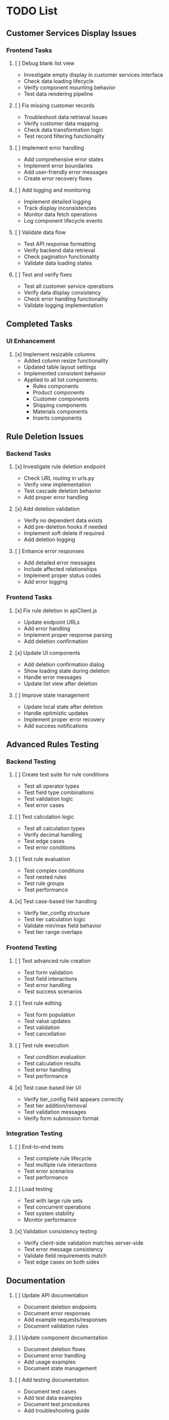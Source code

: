 # TODO List

## Customer Services Display Issues

### Frontend Tasks
1. [ ] Debug blank list view
   - Investigate empty display in customer services interface
   - Check data loading lifecycle
   - Verify component mounting behavior
   - Test data rendering pipeline

2. [ ] Fix missing customer records
   - Troubleshoot data retrieval issues
   - Verify customer data mapping
   - Check data transformation logic
   - Test record filtering functionality

3. [ ] Implement error handling
   - Add comprehensive error states
   - Implement error boundaries
   - Add user-friendly error messages
   - Create error recovery flows

4. [ ] Add logging and monitoring
   - Implement detailed logging
   - Track display inconsistencies
   - Monitor data fetch operations
   - Log component lifecycle events

5. [ ] Validate data flow
   - Test API response formatting
   - Verify backend data retrieval
   - Check pagination functionality
   - Validate data loading states

6. [ ] Test and verify fixes
   - Test all customer service operations
   - Verify data display consistency
   - Check error handling functionality
   - Validate logging implementation

## Completed Tasks

### UI Enhancement
1. [x] Implement resizable columns
   - Added column resize functionality
   - Updated table layout settings
   - Implemented consistent behavior
   - Applied to all list components:
     * Rules components
     * Product components
     * Customer components
     * Shipping components
     * Materials components
     * Inserts components

## Rule Deletion Issues

### Backend Tasks
1. [x] Investigate rule deletion endpoint
   - Check URL routing in urls.py
   - Verify view implementation
   - Test cascade deletion behavior
   - Add proper error handling

2. [x] Add deletion validation
   - Verify no dependent data exists
   - Add pre-deletion hooks if needed
   - Implement soft delete if required
   - Add deletion logging

3. [ ] Enhance error responses
   - Add detailed error messages
   - Include affected relationships
   - Implement proper status codes
   - Add error logging

### Frontend Tasks
1. [x] Fix rule deletion in apiClient.js
   - Update endpoint URLs
   - Add error handling
   - Implement proper response parsing
   - Add deletion confirmation

2. [x] Update UI components
   - Add deletion confirmation dialog
   - Show loading state during deletion
   - Handle error messages
   - Update list view after deletion

3. [ ] Improve state management
   - Update local state after deletion
   - Handle optimistic updates
   - Implement proper error recovery
   - Add success notifications

## Advanced Rules Testing

### Backend Testing
1. [ ] Create test suite for rule conditions
   - Test all operator types
   - Test field type combinations
   - Test validation logic
   - Test error cases

2. [ ] Test calculation logic
   - Test all calculation types
   - Verify decimal handling
   - Test edge cases
   - Test error conditions

3. [ ] Test rule evaluation
   - Test complex conditions
   - Test nested rules
   - Test rule groups
   - Test performance

4. [x] Test case-based tier handling
   - Verify tier_config structure
   - Test tier calculation logic 
   - Validate min/max field behavior
   - Test tier range overlaps

### Frontend Testing
1. [ ] Test advanced rule creation
   - Test form validation
   - Test field interactions
   - Test error handling
   - Test success scenarios

2. [ ] Test rule editing
   - Test form population
   - Test value updates
   - Test validation
   - Test cancellation

3. [ ] Test rule execution
   - Test condition evaluation
   - Test calculation results
   - Test error handling
   - Test performance

4. [x] Test case-based tier UI
   - Verify tier_config field appears correctly
   - Test tier addition/removal
   - Test validation messages
   - Verify form submission format

### Integration Testing
1. [ ] End-to-end tests
   - Test complete rule lifecycle
   - Test multiple rule interactions
   - Test error scenarios
   - Test performance

2. [ ] Load testing
   - Test with large rule sets
   - Test concurrent operations
   - Test system stability
   - Monitor performance

3. [x] Validation consistency testing
   - Verify client-side validation matches server-side
   - Test error message consistency
   - Validate field requirements match
   - Test edge cases on both sides

## Documentation
1. [ ] Update API documentation
   - Document deletion endpoints
   - Document error responses
   - Add example requests/responses
   - Document validation rules

2. [ ] Update component documentation
   - Document deletion flows
   - Document error handling
   - Add usage examples
   - Document state management

3. [ ] Add testing documentation
   - Document test cases
   - Add test data examples
   - Document test procedures
   - Add troubleshooting guide